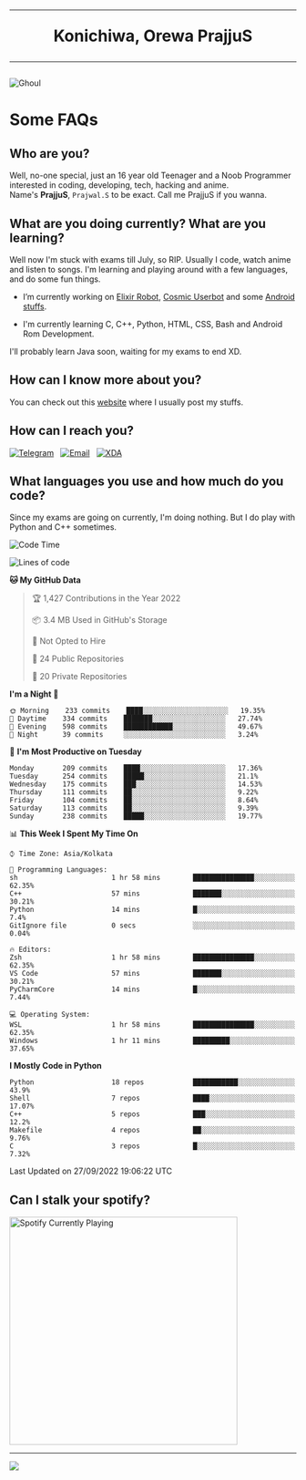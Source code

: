 <h1 align="center"><hr>Konichiwa, Orewa PrajjuS<hr></h1>


<img src="https://telegra.ph/file/6041d22c64479ee5ff802.jpg" alt="Ghoul"/>


<h1>Some FAQs</h1>


<h2>Who are you?</h2>

Well, no-one special, just an 16 year old Teenager and a Noob Programmer interested in coding, developing, tech, hacking and anime.
<br>
Name's <b>PrajjuS</b>, <code>Prajwal.S</code> to be exact. Call me PrajjuS if you wanna.


<h2>What are you doing currently? What are you learning?</h2>

Well now I'm stuck with exams till July, so RIP. Usually I code, watch anime and listen to songs. I'm learning and playing around with a few languages, and do some fun things.

- I’m currently working on <a href="https://t.me/projectelixir_bot">Elixir Robot</a>, <a href="https://github.com/SkyLab-Devs/CosmicUserbot">Cosmic Userbot</a> and some <a href="https://github.com/PrajjuS/device_xiaomi_vince">Android stuffs</a>.

- I'm currently learning C, C++, Python, HTML, CSS, Bash and Android Rom Development.

I'll probably learn Java soon, waiting for my exams to end XD.


<h2>How can I know more about you?</h2>

You can check out this <a href="https://prajjus.tk">website</a> where I usually post my stuffs.


<h2>How can I reach you?</h2>

<a href="https://t.me/PrajjuS"><img src="https://img.shields.io/badge/PrajjuS-2CA5E0?style=flat-square&logo=telegram&logoColor=white" alt="Telegram"/></a>&nbsp;&nbsp;&nbsp;<a href="theprajjus@gmail.com"><img src="https://img.shields.io/badge/theprajjus@gmail.com-D14836?style=flat-square&logo=gmail&logoColor=white" alt="Email"/></a>&nbsp;&nbsp;&nbsp;<a href="https://forum.xda-developers.com/m/prajjus.10388799/"><img src="https://img.shields.io/badge/PrajjuS-F59714?style=flat-square&logo=xda-developers&logoColor=white" alt="XDA"/></a>


<h2>What languages you use and how much do you code?</h2>

Since my exams are going on currently, I'm doing nothing. But I do play with Python and C++ sometimes.

<!--START_SECTION:waka-->
![Code Time](http://img.shields.io/badge/Code%20Time-138%20hrs%2022%20mins-blue)

![Lines of code](https://img.shields.io/badge/From%20Hello%20World%20I%27ve%20Written-27%20Thousand%20lines%20of%20code-blue)

**🐱 My GitHub Data** 

> 🏆 1,427 Contributions in the Year 2022
 > 
> 📦 3.4 MB Used in GitHub's Storage 
 > 
> 🚫 Not Opted to Hire
 > 
> 📜 24 Public Repositories 
 > 
> 🔑 20 Private Repositories  
 > 
**I'm a Night 🦉** 

```text
🌞 Morning    233 commits    ████░░░░░░░░░░░░░░░░░░░░░   19.35% 
🌆 Daytime    334 commits    ███████░░░░░░░░░░░░░░░░░░   27.74% 
🌃 Evening    598 commits    ████████████░░░░░░░░░░░░░   49.67% 
🌙 Night      39 commits     ░░░░░░░░░░░░░░░░░░░░░░░░░   3.24%

```
📅 **I'm Most Productive on Tuesday** 

```text
Monday       209 commits    ████░░░░░░░░░░░░░░░░░░░░░   17.36% 
Tuesday      254 commits    █████░░░░░░░░░░░░░░░░░░░░   21.1% 
Wednesday    175 commits    ███░░░░░░░░░░░░░░░░░░░░░░   14.53% 
Thursday     111 commits    ██░░░░░░░░░░░░░░░░░░░░░░░   9.22% 
Friday       104 commits    ██░░░░░░░░░░░░░░░░░░░░░░░   8.64% 
Saturday     113 commits    ██░░░░░░░░░░░░░░░░░░░░░░░   9.39% 
Sunday       238 commits    █████░░░░░░░░░░░░░░░░░░░░   19.77%

```


📊 **This Week I Spent My Time On** 

```text
⌚︎ Time Zone: Asia/Kolkata

💬 Programming Languages: 
sh                       1 hr 58 mins        ███████████████░░░░░░░░░░   62.35% 
C++                      57 mins             ███████░░░░░░░░░░░░░░░░░░   30.21% 
Python                   14 mins             █░░░░░░░░░░░░░░░░░░░░░░░░   7.4% 
GitIgnore file           0 secs              ░░░░░░░░░░░░░░░░░░░░░░░░░   0.04%

🔥 Editors: 
Zsh                      1 hr 58 mins        ███████████████░░░░░░░░░░   62.35% 
VS Code                  57 mins             ███████░░░░░░░░░░░░░░░░░░   30.21% 
PyCharmCore              14 mins             █░░░░░░░░░░░░░░░░░░░░░░░░   7.44%

💻 Operating System: 
WSL                      1 hr 58 mins        ███████████████░░░░░░░░░░   62.35% 
Windows                  1 hr 11 mins        █████████░░░░░░░░░░░░░░░░   37.65%

```

**I Mostly Code in Python** 

```text
Python                   18 repos            ███████████░░░░░░░░░░░░░░   43.9% 
Shell                    7 repos             ████░░░░░░░░░░░░░░░░░░░░░   17.07% 
C++                      5 repos             ███░░░░░░░░░░░░░░░░░░░░░░   12.2% 
Makefile                 4 repos             ██░░░░░░░░░░░░░░░░░░░░░░░   9.76% 
C                        3 repos             █░░░░░░░░░░░░░░░░░░░░░░░░   7.32%

```



 Last Updated on 27/09/2022 19:06:22 UTC
<!--END_SECTION:waka-->


<h2>Can I stalk your spotify?</h2>

<a href="https://open.spotify.com/user/cotgk31v4nhw20gs5adb29jq5"><img src="https://spotify-readme-prajjus.vercel.app/api?theme=dark&rainbow=true" alt="Spotify Currently Playing" width="400px"/></a>


<hr>


<img src="https://komarev.com/ghpvc/?username=prajjus&label=Profile%20Views&color=000000&style=flat">
